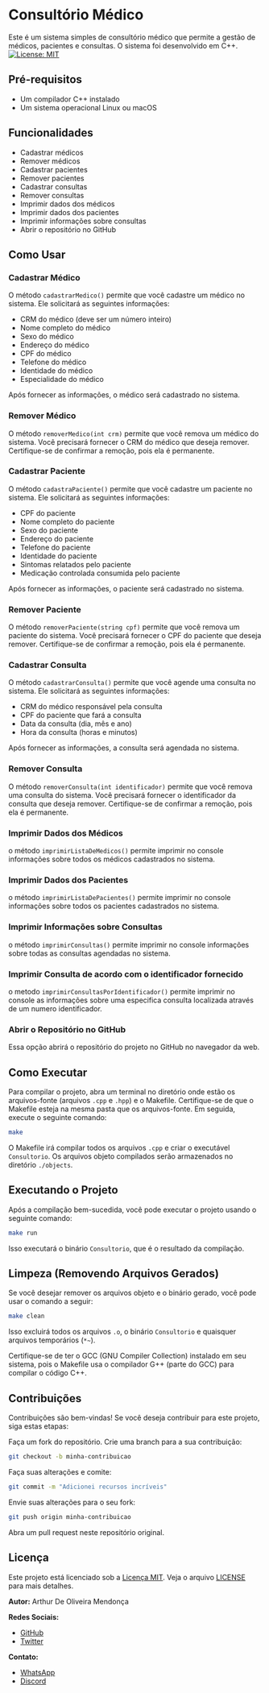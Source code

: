 # Consultório Médico

Este é um sistema simples de consultório médico que permite a gestão de médicos, pacientes e consultas. O sistema foi desenvolvido em C++.
[![License: MIT](https://img.shields.io/badge/License-MIT-yellow.svg)](https://opensource.org/licenses/MIT)

## Pré-requisitos
- Um compilador C++ instalado
- Um sistema operacional Linux ou macOS

## Funcionalidades

- Cadastrar médicos
- Remover médicos
- Cadastrar pacientes
- Remover pacientes
- Cadastrar consultas
- Remover consultas
- Imprimir dados dos médicos
- Imprimir dados dos pacientes
- Imprimir informações sobre consultas
- Abrir o repositório no GitHub

## Como Usar

### Cadastrar Médico

O método `cadastrarMedico()` permite que você cadastre um médico no sistema. Ele solicitará as seguintes informações:

- CRM do médico (deve ser um número inteiro)
- Nome completo do médico
- Sexo do médico
- Endereço do médico
- CPF do médico
- Telefone do médico
- Identidade do médico
- Especialidade do médico

Após fornecer as informações, o médico será cadastrado no sistema.

### Remover Médico

O método `removerMedico(int crm)` permite que você remova um médico do sistema. Você precisará fornecer o CRM do médico que deseja remover. Certifique-se de confirmar a remoção, pois ela é permanente.

### Cadastrar Paciente

O método `cadastraPaciente()` permite que você cadastre um paciente no sistema. Ele solicitará as seguintes informações:

- CPF do paciente
- Nome completo do paciente
- Sexo do paciente
- Endereço do paciente
- Telefone do paciente
- Identidade do paciente
- Sintomas relatados pelo paciente
- Medicação controlada consumida pelo paciente

Após fornecer as informações, o paciente será cadastrado no sistema.

### Remover Paciente

O método `removerPaciente(string cpf)` permite que você remova um paciente do sistema. Você precisará fornecer o CPF do paciente que deseja remover. Certifique-se de confirmar a remoção, pois ela é permanente.

### Cadastrar Consulta

O método `cadastrarConsulta()` permite que você agende uma consulta no sistema. Ele solicitará as seguintes informações:

- CRM do médico responsável pela consulta
- CPF do paciente que fará a consulta
- Data da consulta (dia, mês e ano)
- Hora da consulta (horas e minutos)

Após fornecer as informações, a consulta será agendada no sistema.

### Remover Consulta

O método `removerConsulta(int identificador)` permite que você remova uma consulta do sistema. Você precisará fornecer o identificador da consulta que deseja remover. Certifique-se de confirmar a remoção, pois ela é permanente.

### Imprimir Dados dos Médicos

o método `imprimirListaDeMedicos()` permite imprimir no console informações sobre todos os médicos cadastrados no sistema.

### Imprimir Dados dos Pacientes

o método `imprimirListaDePacientes()` permite imprimir no console informações sobre todos os pacientes cadastrados no sistema.

### Imprimir Informações sobre Consultas

o método `imprimirConsultas()` permite imprimir no console informações sobre todas as consultas agendadas no sistema.

### Imprimir Consulta de acordo com o identificador fornecido 
o metodo `imprimirConsultasPorIdentificador()` permite imprimir no console as informações sobre uma especifica consulta localizada através de um numero identificador.

### Abrir o Repositório no GitHub

Essa opção abrirá o repositório do projeto no GitHub no navegador da web.

## Como Executar

Para compilar o projeto, abra um terminal no diretório onde estão os arquivos-fonte (arquivos `.cpp` e `.hpp`) e o Makefile. Certifique-se de que o Makefile esteja na mesma pasta que os arquivos-fonte. Em seguida, execute o seguinte comando: 
```bash
make
```

O Makefile irá compilar todos os arquivos `.cpp` e criar o executável `Consultorio`. Os arquivos objeto compilados serão armazenados no diretório `./objects`.

## Executando o Projeto

Após a compilação bem-sucedida, você pode executar o projeto usando o seguinte comando:
```bash
make run
```

Isso executará o binário `Consultorio`, que é o resultado da compilação.

## Limpeza (Removendo Arquivos Gerados)

Se você desejar remover os arquivos objeto e o binário gerado, você pode usar o comando a seguir:

```bash
make clean
```

Isso excluirá todos os arquivos `.o`, o binário `Consultorio` e quaisquer arquivos temporários (`*~`).

Certifique-se de ter o GCC (GNU Compiler Collection) instalado em seu sistema, pois o Makefile usa o compilador G++ (parte do GCC) para compilar o código C++.





## Contribuições
Contribuições são bem-vindas! Se você deseja contribuir para este projeto, siga estas etapas:

Faça um fork do repositório. Crie uma branch para a sua contribuição:
```bash
git checkout -b minha-contribuicao
```
Faça suas alterações e comite:
```bash
git commit -m "Adicionei recursos incríveis"
```
Envie suas alterações para o seu fork:
```bash
git push origin minha-contribuicao
```
Abra um pull request neste repositório original.

## Licença
Este projeto está licenciado sob a [Licença MIT](LICENSE). Veja o arquivo [LICENSE](LICENSE) para mais detalhes.

**Autor:** Arthur De Oliveira Mendonça 

**Redes Sociais:**

* [GitHub](https://github.com/ImArthz)
* [Twitter](https://twitter.com/Im_Arthz)

**Contato:**

* [WhatsApp](https://api.whatsapp.com/send?phone=37988528423)
* [Discord](https://discordapp.com/users/imarthz)
